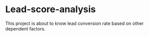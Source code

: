# Lead-score-analysis
This project is about to know lead conversion rate based on other dependent factors.
